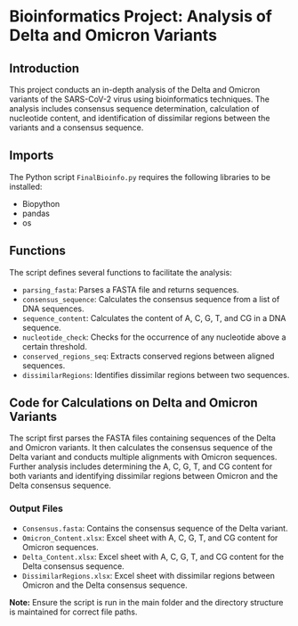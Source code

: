 # Bioinformatics Project: Analysis of Delta and Omicron Variants

## Introduction

This project conducts an in-depth analysis of the Delta and Omicron variants of the SARS-CoV-2 virus using bioinformatics techniques. The analysis includes consensus sequence determination, calculation of nucleotide content, and identification of dissimilar regions between the variants and a consensus sequence.

## Imports

The Python script `FinalBioinfo.py` requires the following libraries to be installed:

- Biopython
- pandas
- os

## Functions

The script defines several functions to facilitate the analysis:

- `parsing_fasta`: Parses a FASTA file and returns sequences.
- `consensus_sequence`: Calculates the consensus sequence from a list of DNA sequences.
- `sequence_content`: Calculates the content of A, C, G, T, and CG in a DNA sequence.
- `nucleotide_check`: Checks for the occurrence of any nucleotide above a certain threshold.
- `conserved_regions_seq`: Extracts conserved regions between aligned sequences.
- `dissimilarRegions`: Identifies dissimilar regions between two sequences.

## Code for Calculations on Delta and Omicron Variants

The script first parses the FASTA files containing sequences of the Delta and Omicron variants. It then calculates the consensus sequence of the Delta variant and conducts multiple alignments with Omicron sequences. Further analysis includes determining the A, C, G, T, and CG content for both variants and identifying dissimilar regions between Omicron and the Delta consensus sequence.

### Output Files

- `Consensus.fasta`: Contains the consensus sequence of the Delta variant.
- `Omicron_Content.xlsx`: Excel sheet with A, C, G, T, and CG content for Omicron sequences.
- `Delta_Content.xlsx`: Excel sheet with A, C, G, T, and CG content for the Delta consensus sequence.
- `DissimilarRegions.xlsx`: Excel sheet with dissimilar regions between Omicron and the Delta consensus sequence.

**Note:** Ensure the script is run in the main folder and the directory structure is maintained for correct file paths.
